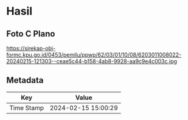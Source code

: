 # Hasil

## Foto C Plano

https://sirekap-obj-formc.kpu.go.id/0453/pemilu/ppwp/62/03/01/10/08/6203011008022-20240215-121303--ceae5c44-b158-4ab8-9928-aa9c9e4c003c.jpg


## Metadata

| Key        | Value               |
| ---------- | ------------------- |
| Time Stamp | 2024-02-15 15:00:29 |



